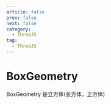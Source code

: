 ```yaml
---
article: false
prev: false
next: false
category:
  - ThreeJS
tag:
  - ThreeJS
---
```


# BoxGeometry

BoxGeometry 是立方体(长方体，正方体)

<!-- more -->
